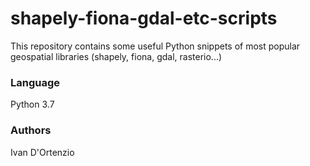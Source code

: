 # shapely-fiona-gdal-etc-scripts
This repository contains some useful Python snippets of most popular geospatial libraries (shapely, fiona, gdal, rasterio...)

### Language
Python 3.7

### Authors
Ivan D'Ortenzio
